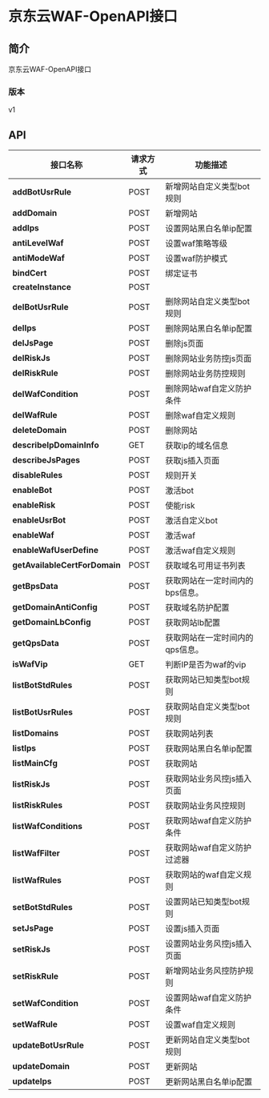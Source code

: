 # 京东云WAF-OpenAPI接口


## 简介
京东云WAF-OpenAPI接口


### 版本
v1


## API
|接口名称|请求方式|功能描述|
|---|---|---|
|**addBotUsrRule**|POST|新增网站自定义类型bot规则|
|**addDomain**|POST|新增网站|
|**addIps**|POST|设置网站黑白名单ip配置|
|**antiLevelWaf**|POST|设置waf策略等级|
|**antiModeWaf**|POST|设置waf防护模式|
|**bindCert**|POST|绑定证书|
|**createInstance**|POST||
|**delBotUsrRule**|POST|删除网站自定义类型bot规则|
|**delIps**|POST|删除网站黑白名单ip配置|
|**delJsPage**|POST|删除js页面|
|**delRiskJs**|POST|删除网站业务防控js页面|
|**delRiskRule**|POST|删除网站业务防控规则|
|**delWafCondition**|POST|删除网站waf自定义防护条件|
|**delWafRule**|POST|删除waf自定义规则|
|**deleteDomain**|POST|删除网站|
|**describeIpDomainInfo**|GET|获取ip的域名信息|
|**describeJsPages**|POST|获取js插入页面|
|**disableRules**|POST|规则开关|
|**enableBot**|POST|激活bot|
|**enableRisk**|POST|使能risk|
|**enableUsrBot**|POST|激活自定义bot|
|**enableWaf**|POST|激活waf|
|**enableWafUserDefine**|POST|激活waf自定义规则|
|**getAvailableCertForDomain**|POST|获取域名可用证书列表|
|**getBpsData**|POST|获取网站在一定时间内的bps信息。|
|**getDomainAntiConfig**|POST|获取域名防护配置|
|**getDomainLbConfig**|POST|获取网站lb配置|
|**getQpsData**|POST|获取网站在一定时间内的qps信息。|
|**isWafVip**|GET|判断IP是否为waf的vip|
|**listBotStdRules**|POST|获取网站已知类型bot规则|
|**listBotUsrRules**|POST|获取网站自定义类型bot规则|
|**listDomains**|POST|获取网站列表|
|**listIps**|POST|获取网站黑白名单ip配置|
|**listMainCfg**|POST|获取网站|
|**listRiskJs**|POST|获取网站业务风控js插入页面|
|**listRiskRules**|POST|获取网站业务风控规则|
|**listWafConditions**|POST|获取网站waf自定义防护条件|
|**listWafFilter**|POST|获取网站waf自定义防护过滤器|
|**listWafRules**|POST|获取网站的waf自定义规则|
|**setBotStdRules**|POST|设置网站已知类型bot规则|
|**setJsPage**|POST|设置js插入页面|
|**setRiskJs**|POST|设置网站业务风控js插入页面|
|**setRiskRule**|POST|新增网站业务风控防护规则|
|**setWafCondition**|POST|设置网站waf自定义防护条件|
|**setWafRule**|POST|设置waf自定义规则|
|**updateBotUsrRule**|POST|更新网站自定义类型bot规则|
|**updateDomain**|POST|更新网站|
|**updateIps**|POST|更新网站黑白名单ip配置|
